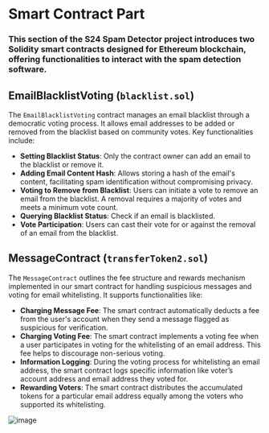 # Smart Contract Part
### This section of the S24 Spam Detector project introduces two Solidity smart contracts designed for Ethereum blockchain, offering functionalities to interact with the spam detection software.

## EmailBlacklistVoting (`blacklist.sol`)

The `EmailBlacklistVoting` contract manages an email blacklist through a democratic voting process. It allows email addresses to be added or removed from the blacklist based on community votes. Key functionalities include:

- **Setting Blacklist Status**: Only the contract owner can add an email to the blacklist or remove it.
- **Adding Email Content Hash**: Allows storing a hash of the email's content, facilitating spam identification without compromising privacy.
- **Voting to Remove from Blacklist**: Users can initiate a vote to remove an email from the blacklist. A removal requires a majority of votes and meets a minimum vote count.
- **Querying Blacklist Status**: Check if an email is blacklisted.
- **Vote Participation**: Users can cast their vote for or against the removal of an email from the blacklist.

## MessageContract (`transferToken2.sol`)

The `MessageContract` outlines the fee structure and rewards mechanism implemented in our smart contract for handling suspicious messages and voting for email whitelisting. It supports functionalities like:

- **Charging Message Fee**: The smart contract automatically deducts a fee from the user's account when they send a message flagged as suspicious for verification.
- **Charging Voting Fee**: The smart contract implements a voting fee when a user participates in voting for the whitelisting of an email address. This fee helps to discourage non-serious voting.
- **Information Logging**: During the voting process for whitelisting an email address, the smart contract logs specific information like voter’s account address and email address they voted for.
- **Rewarding Voters**: The smart contract distributes the accumulated tokens for a particular email address equally among the voters who supported its whitelisting.

![image](https://github.com/AI-and-Blockchain/S24_Spam_Detector/assets/94344406/2fd55b3e-0e7b-42b7-9229-07cefbd30ea8)
